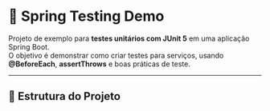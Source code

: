 # 🧪 Spring Testing Demo

Projeto de exemplo para **testes unitários com JUnit 5** em uma aplicação Spring Boot.  
O objetivo é demonstrar como criar testes para serviços, usando **@BeforeEach**, **assertThrows** e boas práticas de teste.

---

## 📂 Estrutura do Projeto

